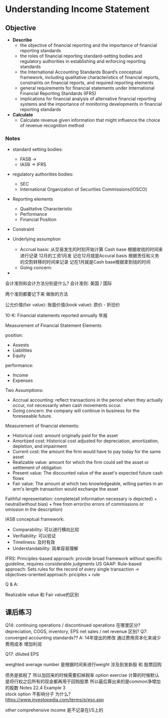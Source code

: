 # Understanding Income Statement


## Objective

* **Describe**
  * the objective of financial reporting and the importance of financial reporting standards
  * the roles of financial reporting standard-setting bodies and regulatory authorities in establishing and enforcing reporting standards
  * the International Accounting Standards Board’s conceptual framework, including qualitative characteristics of financial reports, constraints on financial reports, and required reporting elements
  * general requirements for financial statements under International Financial Reporting Standards (IFRS)
  * implications for financial analysis of alternative financial reporting systems and the importance of monitoring developments in financial reporting standards
* **Calculate**
    * Calculate revenue given information that might influence the choice of revenue recognition method
### Notes
* standard setting bodies: 
    * FASB -> 
    * IASB -> IFRS
* regulatory authorities bodies:
    * SEC 
    * International Organization of Securities Commissions(IOSCO)

* Reporting elements
    * Qualitative Characteristic
    * Performance 
    * Financial Position
* Constraint
* Underlying assumption
    * Accrual basis: 从交易发生的时刻开始计算  Cash base 根据收钱的时间来进行记录 12月的工资1月发 记在12月就是Accural basis 根据责任和义务的交割转移的时间来记录 记在1月就是Cash base根据拿到钱的时间
    * Going concern: 
*

会计准则和会计方法分别是什么? 
会计准则: 美国 / 国际 

两个准则都要记下来
做账的方法

公允价值(fair value): 
账面价值(book value): 原价 - 折旧价

10-K: Financial statements reported annually 年报


Measurement of Financial Statement Elements


position:
* Assests
* Liabilities
* Equity

performance:
* Income
* Expenses

Two Assumptions:
* Accrual accounting: reflect transactions in the period when they actually occur, not necessarily when cash movements occur.
* Going concern: the company will continue in business for the foreseeable future. 

Measurement of financial elements:
* Historical cost: amount originally paid for the asset
* Amortized cost: Historical cost adjusted for depreciation, amortization, depletion, and impairment
* Current cost: the amount the firm would have to pay today for the same asset
* Realizable value: amount for which the firm could sell the asset or settlement of obligation
* Present value: The discounted value of the asset's expected future cash flows
* Fair value: The amount at which two knowledgeable, willing parties in an arm's length transaction would exchange the asset


Faithful representation: complete(all information necessary is depicted) + neutral(without bias) + free from error(no errors of commissions or omission in the description)

IASB conceptual framework:
* Comparability: 可以进行横向比较
* Verifiability: 可以验证
* Timeliness: 及时有效
* Understandability: 简单容易理解

IFRS: Principles-based approach: provide broad framework without specific guideline, requires considerable judgments
US GAAP: Rule-based approach: Sets rules for the record of every single transaction -> objectives-oriented approach: priciples + rule

Q & A:

Realizable value 和 Fair value的区别

## 课后练习
Q14: continuing operations / discontinued operations 在哪里区分? 
depreciation, COGS, inventory, EPS 
net sales / net revenue 区别? 
Q7: converged accounting standards?? 
A: 14年提出的修改 通过费用资本化来减少费用成本 增加利润

Q17: diluted EPS 

weighted average number 是根据时间来进行weight 涉及到发新股 和 股票回购

债务是抵税了 所以加回来的时候需要扣掉税率 
option exercise 计算的时候默认是将行权之后所有的现金都再用于回购股票 所以最后算出来的是common净增加的股数 Notes 22.4 Example 3  
stock option 不影响分子 为什么? https://www.investopedia.com/terms/e/eso.asp

other comprehensive income 是不记录在I/S上的
